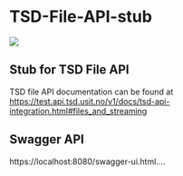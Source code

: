 # TSD-File-API-stub
![](https://github.com/uio-bmi/TSD-File-API-stub/workflows/Java%20CI/badge.svg)

## Stub for TSD File API 
TSD file API documentation can be found at https://test.api.tsd.usit.no/v1/docs/tsd-api-integration.html#files_and_streaming

## Swagger API
https://localhost:8080/swagger-ui.html....
